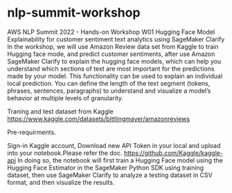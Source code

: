# nlp-summit-workshop
AWS NLP Summit 2022 - Hands-on Workshop W01 Hugging Face Model Explainability for customer sentiment text analytics using SageMaker Clarify
In the workshop, we will use Amazon Review data set from Kaggle to train Hugging face mode, and predict customer sentiments, after use Amazon SageMaker Clarify to explain the hugging face models, which can help you understand which sections of text are most important for the predictions made by your model. This functionality can be used to explain an individual local prediction. You can define the length of the text segment (tokens, phrases, sentences, paragraphs) to understand and visualize a model’s behavior at multiple levels of granularity.

Traning and test dataset from Kaggle https://www.kaggle.com/datasets/bittlingmayer/amazonreviews

Pre-requirments.

Sign-in Kaggle account,
Download new API Token in your local and upload into your notebook.Please refer the doc. https://github.com/Kaggle/kaggle-api
In doing so, the notebook will first train a Hugging Face model using the Hugging Face Estimator in the SageMaker Python SDK using training dataset, then use SageMaker Clarify to analyze a testing dataset in CSV format, and then visualize the results.
